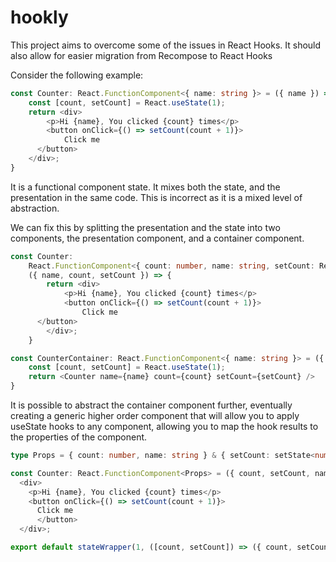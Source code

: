 # hookly

This project aims to overcome some of the issues in React Hooks.  It should also allow for easier migration from Recompose to React Hooks

Consider the following example:

```TypeScript
const Counter: React.FunctionComponent<{ name: string }> = ({ name }) => {
    const [count, setCount] = React.useState(1);
    return <div>
        <p>Hi {name}, You clicked {count} times</p>
        <button onClick={() => setCount(count + 1)}>
            Click me
      </button>
    </div>;
}
```

It is a functional component state.  It mixes both the state, and the presentation in the same code.  This is incorrect as it is a mixed level of abstraction.

We can fix this by splitting the presentation and the state into two components, the presentation component, and a container component.

```TypeScript
const Counter:
    React.FunctionComponent<{ count: number, name: string, setCount: React.Dispatch<React.SetStateAction<number>> }> =
    ({ name, count, setCount }) => {
        return <div>
            <p>Hi {name}, You clicked {count} times</p>
            <button onClick={() => setCount(count + 1)}>
                Click me
      </button>
        </div>;
    }

const CounterContainer: React.FunctionComponent<{ name: string }> = ({ name }) => {
    const [count, setCount] = React.useState(1);
    return <Counter name={name} count={count} setCount={setCount} />
}
```

It is possible to abstract the container component further, eventually creating a generic higher order component that will allow you to apply useState hooks to any component, allowing you to map the hook results to the properties of the component.

```TypeScript
type Props = { count: number, name: string } & { setCount: setState<number> };

const Counter: React.FunctionComponent<Props> = ({ count, setCount, name }) =>
  <div>
    <p>Hi {name}, You clicked {count} times</p>
    <button onClick={() => setCount(count + 1)}>
      Click me
      </button>
  </div>;

export default stateWrapper(1, ([count, setCount]) => ({ count, setCount }))(Counter);
```